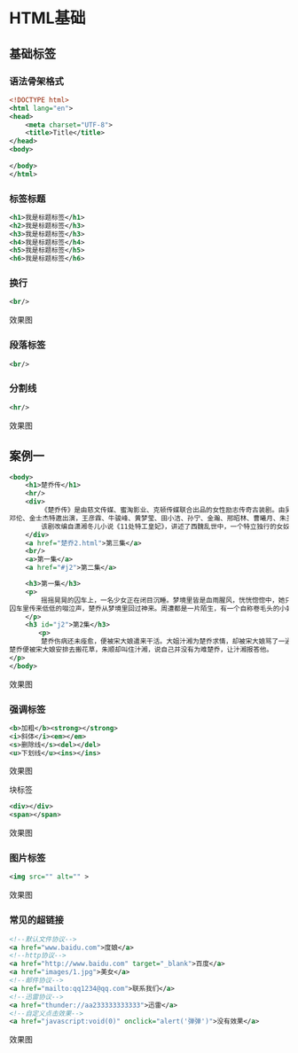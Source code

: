 # HTML基础

## 基础标签

### 语法骨架格式

```xml
<!DOCTYPE html>
<html lang="en">
<head>
    <meta charset="UTF-8">
    <title>Title</title>
</head>
<body>
  
</body>
</html>
```

### 标签标题

```xml
<h1>我是标题标签</h1>
<h2>我是标题标签</h3>
<h3>我是标题标签</h3>
<h4>我是标题标签</h4>
<h5>我是标题标签</h5>
<h6>我是标题标签</h6>
```

### 换行

```xml
<br/>
```

效果图

### 段落标签

```xml
<br/>
```

### 分割线

```xml
<hr/>
```

效果图

## 案例一

```xml
<body>
    <h1>楚乔传</h1>
    <hr/>
    <div>
        《楚乔传》是由慈文传媒、蜜淘影业、克顿传媒联合出品的女性励志传奇古装剧。由吴锦源执导，嘉纹、杨涛、陈岚编剧，赵丽颖、林更新、窦骁、李沁领衔主演，
邓伦、金士杰特邀出演，王彦霖、牛骏峰、黄梦莹、田小洁、孙宁、金瀚、邢昭林、曹曦月、朱圣祎、阮圣文、李若嘉、苗苗等联合出演。[1]
        该剧改编自潇湘冬儿小说《11处特工皇妃》，讲述了西魏乱世中，一个特立独行的女奴楚乔，在协助建立新政权过程中关于守护、背叛、信仰、爱情的故事。
    </div>
    <a href="楚乔2.html">第三集</a>
    <br/>
    <a>第一集</a>
    <a href="#j2">第二集</a>

    <h3>第一集</h3>
    <p>
        摇摇晃晃的囚车上，一名少女正在闭目沉睡。梦境里皆是血雨腥风，恍恍惚惚中，她只记得有人唤她楚乔，又有人叫她荆小六。她不知道自己从哪里来，又将去往何方，前路茫茫。
囚车里传来低低的啜泣声，楚乔从梦境里回过神来。周遭都是一片陌生，有一个自称卷毛头的小姑娘听得楚乔肚子咕咕叫，便将自己藏着的窝头分了一半给她。楚乔告诉卷毛头，自己叫做荆小六，卷毛头便唤她小六姐姐。女奴们被带往围场。
    </p>
    <h3 id="j2">第2集</h3>
    　　<p>
        楚乔伤病还未痊愈，便被宋大娘遣来干活。大姐汁湘为楚乔求情，却被宋大娘骂了一通。管家朱顺前来通知，过两日少爷宇文玥要在府上为燕洵世子举办生辰宴，谁要是敢出一点差错，便要将她打死，众人皆唯唯应了。
楚乔便被宋大娘安排去搬花草，朱顺却叫住汁湘，说自己并没有为难楚乔，让汁湘报答他。  
</p>
</body>
```

效果图

### 强调标签

```xml
<b>加粗</b><strong></strong>
<i>斜体</i><em></em>
<s>删除线</s><del></del>
<u>下划线</u><ins></ins>
```

效果图

块标签

```xml
<div></div>
<span></span>
```

效果图

### 图片标签

```xml
<img src="" alt="" >
```

效果图

### 常见的超链接

```xml
<!--默认文件协议-->
<a href="www.baidu.com">度娘</a>
<!--http协议-->
<a href="http://www.baidu.com" target="_blank">百度</a>
<a href="images/1.jpg">美女</a>
<!--邮件协议-->
<a href="mailto:qq1234@qq.com">联系我们</a>
<!--迅雷协议-->
<a href="thunder://aa233333333333">迅雷</a>
<!--自定义点击效果-->
<a href="javascript:void(0)" onclick="alert('弹弹')">没有效果</a>
```

效果图
